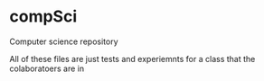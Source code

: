 # compSci
Computer science repository

All of these files are just tests and experiemnts for a class that the colaboratoers are in 
